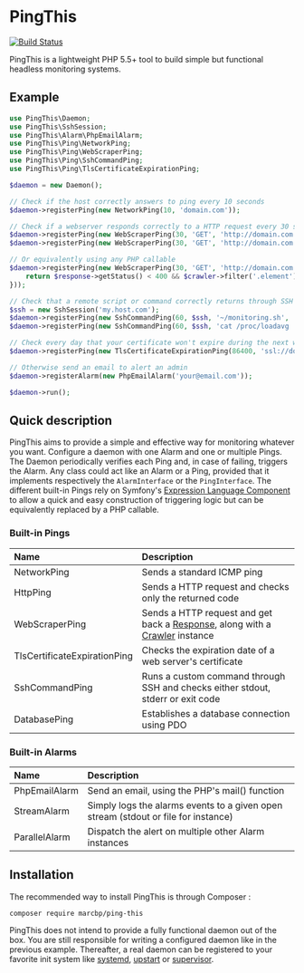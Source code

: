 # PingThis

[![Build Status](https://travis-ci.org/marcbp/ping-this.svg?branch=master)](https://travis-ci.org/marcbp/ping-this)

PingThis is a lightweight PHP 5.5+ tool to build simple but functional headless monitoring systems.

## Example

``` php
use PingThis\Daemon;
use PingThis\SshSession;
use PingThis\Alarm\PhpEmailAlarm;
use PingThis\Ping\NetworkPing;
use PingThis\Ping\WebScraperPing;
use PingThis\Ping\SshCommandPing;
use PingThis\Ping\TlsCertificateExpirationPing;

$daemon = new Daemon();

// Check if the host correctly answers to ping every 10 seconds
$daemon->registerPing(new NetworkPing(10, 'domain.com'));

// Check if a webserver responds correctly to a HTTP request every 30 seconds
$daemon->registerPing(new WebScraperPing(30, 'GET', 'http://domain.com', 'response.getStatus() == 200'));
$daemon->registerPing(new WebScraperPing(30, 'GET', 'http://domain.com', 'crawler.filter(".css").count()'));

// Or equivalently using any PHP callable
$daemon->registerPing(new WebScraperPing(30, 'GET', 'http://domain.com', function ($response, $crawler) {
    return $response->getStatus() < 400 && $crawler->filter('.element')->text() === "Hello";
}));

// Check that a remote script or command correctly returns through SSH
$ssh = new SshSession('my.host.com');
$daemon->registerPing(new SshCommandPing(60, $ssh, '~/monitoring.sh', 'status == 0'));
$daemon->registerPing(new SshCommandPing(60, $ssh, 'cat /proc/loadavg | cut -d" " -f1', 'stdout < 4');

// Check every day that your certificate won't expire during the next week
$daemon->registerPing(new TlsCertificateExpirationPing(86400, 'ssl://domain.com:443', '+7 days'));

// Otherwise send an email to alert an admin
$daemon->registerAlarm(new PhpEmailAlarm('your@email.com'));

$daemon->run();
```

## Quick description

PingThis aims to provide a simple and effective way for monitoring whatever you want.
Configure a daemon with one Alarm and one or multiple Pings. The Daemon periodically
verifies each Ping and, in case of failing, triggers the Alarm. Any class could act
like an Alarm or a Ping, provided that it implements respectively the `AlarmInterface`
or the `PingInterface`. The different built-in Pings rely on Symfony's
[Expression Language Component](http://symfony.com/doc/2.8/components/expression_language/syntax.html)
to allow a quick and easy construction of triggering logic but can be equivalently replaced
by a PHP callable.

### Built-in Pings

Name                            | Description
:------------------------------ | :---------------------------------------------------------------------------------------
NetworkPing                     | Sends a standard ICMP ping
HttpPing                        | Sends a HTTP request and checks only the returned code
WebScraperPing                  | Sends a HTTP request and get back a [Response](http://api.symfony.com/2.8/Symfony/Component/BrowserKit/Response.html), along with a [Crawler](http://symfony.com/doc/2.8/components/dom_crawler.html) instance
TlsCertificateExpirationPing    | Checks the expiration date of a web server's certificate
SshCommandPing                  | Runs a custom command through SSH and checks either stdout, stderr or exit code
DatabasePing                    | Establishes a database connection using PDO

### Built-in Alarms

Name            | Description
:-------------- | :---------------------------------------------------------------------------------------
PhpEmailAlarm   | Send an email, using the PHP's mail() function
StreamAlarm     | Simply logs the alarms events to a given open stream (stdout or file for instance)
ParallelAlarm   | Dispatch the alert on multiple other Alarm instances

## Installation

The recommended way to install PingThis is through Composer :

```
composer require marcbp/ping-this
```

PingThis does not intend to provide a fully functional daemon out of the box. You are
still responsible for writing a configured daemon like in the previous example. Thereafter,
a real daemon can be registered to your favorite init system like [systemd](https://freedesktop.org/wiki/Software/systemd/),
[upstart](https://help.ubuntu.com/community/UbuntuBootupHowto) or [supervisor](http://supervisord.org/).


